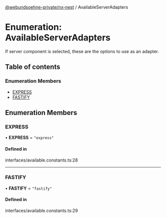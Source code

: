 [@webundsoehne-private/nx-nest](../README.md) / AvailableServerAdapters

# Enumeration: AvailableServerAdapters

If server component is selected, these are the options to use as an adapter.

## Table of contents

### Enumeration Members

- [EXPRESS](AvailableServerAdapters.md#express)
- [FASTIFY](AvailableServerAdapters.md#fastify)

## Enumeration Members

### EXPRESS

• **EXPRESS** = ``"express"``

#### Defined in

interfaces/available.constants.ts:28

___

### FASTIFY

• **FASTIFY** = ``"fastify"``

#### Defined in

interfaces/available.constants.ts:29
